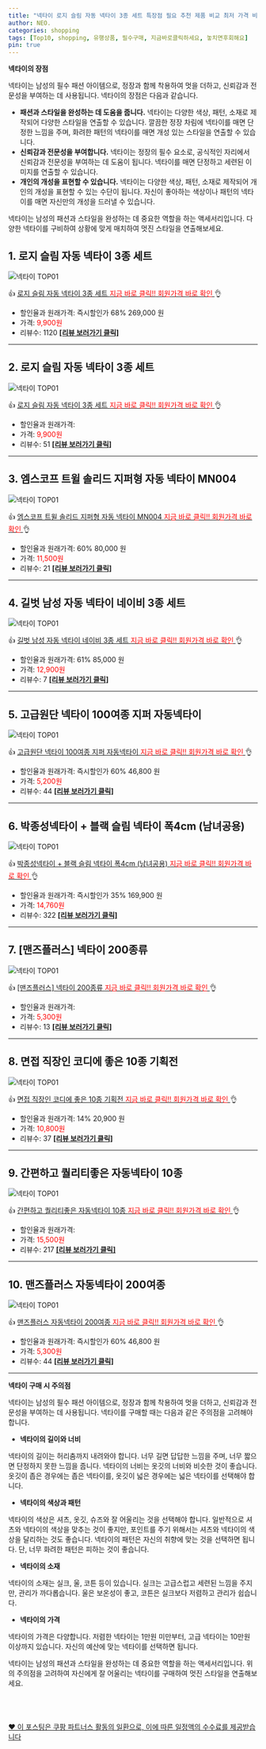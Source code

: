 ```yaml
---
title: "넥타이 로지 슬림 자동 넥타이 3종 세트 특장점 필요 추천 제품 비교 최저 가격 비교 장점 구매 후기 구매평"
author: NEO.
categories: shopping
tags: [Top10, shopping, 유행상품, 필수구매, 지금바로클릭하세요, 놓치면후회해요]
pin: true
---
```

**넥타이의 장점**

넥타이는 남성의 필수 패션 아이템으로, 정장과 함께 착용하여 멋을 더하고, 신뢰감과 전문성을 부여하는 데 사용됩니다. 넥타이의 장점은 다음과 같습니다.

* **패션과 스타일을 완성하는 데 도움을 줍니다.** 넥타이는 다양한 색상, 패턴, 소재로 제작되어 다양한 스타일을 연출할 수 있습니다. 깔끔한 정장 차림에 넥타이를 매면 단정한 느낌을 주며, 화려한 패턴의 넥타이를 매면 개성 있는 스타일을 연출할 수 있습니다.
* **신뢰감과 전문성을 부여합니다.** 넥타이는 정장의 필수 요소로, 공식적인 자리에서 신뢰감과 전문성을 부여하는 데 도움이 됩니다. 넥타이를 매면 단정하고 세련된 이미지를 연출할 수 있습니다.
* **개인의 개성을 표현할 수 있습니다.** 넥타이는 다양한 색상, 패턴, 소재로 제작되어 개인의 개성을 표현할 수 있는 수단이 됩니다. 자신이 좋아하는 색상이나 패턴의 넥타이를 매면 자신만의 개성을 드러낼 수 있습니다.

넥타이는 남성의 패션과 스타일을 완성하는 데 중요한 역할을 하는 액세서리입니다. 다양한 넥타이를 구비하여 상황에 맞게 매치하여 멋진 스타일을 연출해보세요.

   

## 1. 로지 슬림 자동 넥타이 3종 세트

![넥타이 TOP01](https://thumbnail6.coupangcdn.com/thumbnails/remote/490x490ex/image/rs_quotation_api/hkho8c5w/8235932e83cd4fefa65bb732982c0c2c.jpg)


👍 [로지 슬림 자동 넥타이 3종 세트 <font color=red> 지금 바로 클릭!! 회원가격 바로 확인 </font> ](https://link.coupang.com/re/AFFSDP?lptag=AF3617701&subid=GithubCoopas&pageKey=6408249902&traceid=V0-153&itemId=13732102471&vendorItemId=81380306798) 👌 


- 할인율과 원래가격: 즉시할인가 68%  269,000   원
- 가격: <span style='color:red'>9,900원</span>
- 리뷰수: 1120  [**[리뷰 보러가기 클릭]**](https://link.coupang.com/re/AFFSDP?lptag=AF3617701&subid=GithubCoopas&pageKey=6408249902&traceid=V0-153&itemId=13732102471&vendorItemId=81380306798)

---


   

## 2. 로지 슬림 자동 넥타이 3종 세트

![넥타이 TOP01](https://thumbnail6.coupangcdn.com/thumbnails/remote/490x490ex/image/rs_quotation_api/hkho8c5w/8235932e83cd4fefa65bb732982c0c2c.jpg)


👍 [로지 슬림 자동 넥타이 3종 세트 <font color=red> 지금 바로 클릭!! 회원가격 바로 확인 </font> ](https://link.coupang.com/re/AFFSDP?lptag=AF3617701&subid=GithubCoopas&pageKey=6408249902&traceid=V0-153&itemId=13732102471&vendorItemId=81380306798) 👌 


- 할인율과 원래가격: 
- 가격: <span style='color:red'>9,900원</span>
- 리뷰수: 51  [**[리뷰 보러가기 클릭]**](https://link.coupang.com/re/AFFSDP?lptag=AF3617701&subid=GithubCoopas&pageKey=6408249902&traceid=V0-153&itemId=13732102471&vendorItemId=81380306798)

---


   

## 3. 엠스코프 트윌 솔리드 지퍼형 자동 넥타이 MN004

![넥타이 TOP01](https://thumbnail7.coupangcdn.com/thumbnails/remote/490x490ex/image/retail/images/3646375770216050-b0bd779a-68b2-4311-8316-2e9273a96658.jpg)


👍 [엠스코프 트윌 솔리드 지퍼형 자동 넥타이 MN004 <font color=red> 지금 바로 클릭!! 회원가격 바로 확인 </font> ](https://link.coupang.com/re/AFFSDP?lptag=AF3617701&subid=GithubCoopas&pageKey=1885514193&traceid=V0-153&itemId=3203943329&vendorItemId=71398938712) 👌 


- 할인율과 원래가격: 60%  80,000   원
- 가격: <span style='color:red'>11,500원</span>
- 리뷰수: 21  [**[리뷰 보러가기 클릭]**](https://link.coupang.com/re/AFFSDP?lptag=AF3617701&subid=GithubCoopas&pageKey=1885514193&traceid=V0-153&itemId=3203943329&vendorItemId=71398938712)

---


   

## 4. 길벗 남성 자동 넥타이 네이비 3종 세트

![넥타이 TOP01](https://thumbnail7.coupangcdn.com/thumbnails/remote/490x490ex/image/vendor_inventory/2147/f4d92bf63a25353d2c73cfc34cf7924b15c03ab1ac49ac765491ccef646f.jpg)


👍 [길벗 남성 자동 넥타이 네이비 3종 세트 <font color=red> 지금 바로 클릭!! 회원가격 바로 확인 </font> ](https://link.coupang.com/re/AFFSDP?lptag=AF3617701&subid=GithubCoopas&pageKey=7603853155&traceid=V0-153&itemId=20121680118&vendorItemId=86929892757) 👌 


- 할인율과 원래가격: 61%  85,000   원
- 가격: <span style='color:red'>12,900원</span>
- 리뷰수: 7  [**[리뷰 보러가기 클릭]**](https://link.coupang.com/re/AFFSDP?lptag=AF3617701&subid=GithubCoopas&pageKey=7603853155&traceid=V0-153&itemId=20121680118&vendorItemId=86929892757)

---


   

## 5. 고급원단 넥타이 100여종 지퍼 자동넥타이

![넥타이 TOP01](https://thumbnail9.coupangcdn.com/thumbnails/remote/490x490ex/image/vendor_inventory/d170/681b2cdd8856d87381f348f4c211517b0e825c437b8819c2e2bc2c05f5f3.jpg)


👍 [고급원단 넥타이 100여종 지퍼 자동넥타이 <font color=red> 지금 바로 클릭!! 회원가격 바로 확인 </font> ](https://link.coupang.com/re/AFFSDP?lptag=AF3617701&subid=GithubCoopas&pageKey=194555872&traceid=V0-153&itemId=558146938&vendorItemId=4466168451) 👌 


- 할인율과 원래가격: 즉시할인가 60%  46,800   원
- 가격: <span style='color:red'>5,200원</span>
- 리뷰수: 44  [**[리뷰 보러가기 클릭]**](https://link.coupang.com/re/AFFSDP?lptag=AF3617701&subid=GithubCoopas&pageKey=194555872&traceid=V0-153&itemId=558146938&vendorItemId=4466168451)

---


   

## 6. 박종성넥타이 + 블랙 슬림 넥타이 폭4cm (남녀공용)

![넥타이 TOP01](https://thumbnail9.coupangcdn.com/thumbnails/remote/490x490ex/image/vendor_inventory/7a17/ec311873b05bc1aeb12cf098823fb9c1269ce75864a59d8ad025c6a06885.jpg)


👍 [박종성넥타이 + 블랙 슬림 넥타이 폭4cm (남녀공용) <font color=red> 지금 바로 클릭!! 회원가격 바로 확인 </font> ](https://link.coupang.com/re/AFFSDP?lptag=AF3617701&subid=GithubCoopas&pageKey=7604231743&traceid=V0-153&itemId=20123603344&vendorItemId=86909761272) 👌 


- 할인율과 원래가격: 즉시할인가 35%  169,900   원
- 가격: <span style='color:red'>14,760원</span>
- 리뷰수: 322  [**[리뷰 보러가기 클릭]**](https://link.coupang.com/re/AFFSDP?lptag=AF3617701&subid=GithubCoopas&pageKey=7604231743&traceid=V0-153&itemId=20123603344&vendorItemId=86909761272)

---


   

## 7. [맨즈플러스] 넥타이 200종류

![넥타이 TOP01](https://thumbnail6.coupangcdn.com/thumbnails/remote/490x490ex/image/vendor_inventory/83f7/81b56eb7b0879bf420d12ef9fa5ee2fba77e7b82e9c0853c7abfccbf34e3.jpg)


👍 [[맨즈플러스] 넥타이 200종류 <font color=red> 지금 바로 클릭!! 회원가격 바로 확인 </font> ](https://link.coupang.com/re/AFFSDP?lptag=AF3617701&subid=GithubCoopas&pageKey=104174161&traceid=V0-153&itemId=316080780&vendorItemId=3776363467) 👌 


- 할인율과 원래가격: 
- 가격: <span style='color:red'>5,300원</span>
- 리뷰수: 13  [**[리뷰 보러가기 클릭]**](https://link.coupang.com/re/AFFSDP?lptag=AF3617701&subid=GithubCoopas&pageKey=104174161&traceid=V0-153&itemId=316080780&vendorItemId=3776363467)

---


   

## 8. 면접 직장인 코디에 좋은 10종 기획전

![넥타이 TOP01](https://thumbnail6.coupangcdn.com/thumbnails/remote/490x490ex/image/vendor_inventory/4ead/4ca4e01434b806bf97c6fbd9a04d26b88397d1cdcef589eebf086530ada7.jpg)


👍 [면접 직장인 코디에 좋은 10종 기획전 <font color=red> 지금 바로 클릭!! 회원가격 바로 확인 </font> ](https://link.coupang.com/re/AFFSDP?lptag=AF3617701&subid=GithubCoopas&pageKey=5227254789&traceid=V0-153&itemId=7348891706&vendorItemId=74640113165) 👌 


- 할인율과 원래가격: 14%  20,900   원
- 가격: <span style='color:red'>10,800원</span>
- 리뷰수: 37  [**[리뷰 보러가기 클릭]**](https://link.coupang.com/re/AFFSDP?lptag=AF3617701&subid=GithubCoopas&pageKey=5227254789&traceid=V0-153&itemId=7348891706&vendorItemId=74640113165)

---


   

## 9. 간편하고 퀄리티좋은 자동넥타이 10종

![넥타이 TOP01](https://thumbnail9.coupangcdn.com/thumbnails/remote/490x490ex/image/vendor_inventory/130d/a3e9874ae5cad8702bd015f25c304b4385dd6a5f08f68d39e3a421984497.jpg)


👍 [간편하고 퀄리티좋은 자동넥타이 10종 <font color=red> 지금 바로 클릭!! 회원가격 바로 확인 </font> ](https://link.coupang.com/re/AFFSDP?lptag=AF3617701&subid=GithubCoopas&pageKey=5286286981&traceid=V0-153&itemId=7585708622&vendorItemId=74876224636) 👌 


- 할인율과 원래가격: 
- 가격: <span style='color:red'>15,500원</span>
- 리뷰수: 217  [**[리뷰 보러가기 클릭]**](https://link.coupang.com/re/AFFSDP?lptag=AF3617701&subid=GithubCoopas&pageKey=5286286981&traceid=V0-153&itemId=7585708622&vendorItemId=74876224636)

---


   

## 10. 맨즈플러스 자동넥타이 200여종

![넥타이 TOP01](https://thumbnail6.coupangcdn.com/thumbnails/remote/490x490ex/image/vendor_inventory/6f77/123fcdd332436349642c25faeceeab5dd7288208eac37e4257868e9d05f2.jpg)


👍 [맨즈플러스 자동넥타이 200여종 <font color=red> 지금 바로 클릭!! 회원가격 바로 확인 </font> ](https://link.coupang.com/re/AFFSDP?lptag=AF3617701&subid=GithubCoopas&pageKey=94332837&traceid=V0-153&itemId=291938130&vendorItemId=3717604897) 👌 


- 할인율과 원래가격: 즉시할인가 60%  46,800   원
- 가격: <span style='color:red'>5,300원</span>
- 리뷰수: 44  [**[리뷰 보러가기 클릭]**](https://link.coupang.com/re/AFFSDP?lptag=AF3617701&subid=GithubCoopas&pageKey=94332837&traceid=V0-153&itemId=291938130&vendorItemId=3717604897)

---
**넥타이 구매 시 주의점**

넥타이는 남성의 필수 패션 아이템으로, 정장과 함께 착용하여 멋을 더하고, 신뢰감과 전문성을 부여하는 데 사용됩니다. 넥타이를 구매할 때는 다음과 같은 주의점을 고려해야 합니다.

* **넥타이의 길이와 너비**

넥타이의 길이는 허리춤까지 내려와야 합니다. 너무 길면 답답한 느낌을 주며, 너무 짧으면 단정하지 못한 느낌을 줍니다. 넥타이의 너비는 옷깃의 너비와 비슷한 것이 좋습니다. 옷깃이 좁은 경우에는 좁은 넥타이를, 옷깃이 넓은 경우에는 넓은 넥타이를 선택해야 합니다.

* **넥타이의 색상과 패턴**

넥타이의 색상은 셔츠, 옷깃, 슈즈와 잘 어울리는 것을 선택해야 합니다. 일반적으로 셔츠와 넥타이의 색상을 맞추는 것이 좋지만, 포인트를 주기 위해서는 셔츠와 넥타이의 색상을 달리하는 것도 좋습니다. 넥타이의 패턴은 자신의 취향에 맞는 것을 선택하면 됩니다. 단, 너무 화려한 패턴은 피하는 것이 좋습니다.

* **넥타이의 소재**

넥타이의 소재는 실크, 울, 코튼 등이 있습니다. 실크는 고급스럽고 세련된 느낌을 주지만, 관리가 까다롭습니다. 울은 보온성이 좋고, 코튼은 실크보다 저렴하고 관리가 쉽습니다.

* **넥타이의 가격**

넥타이의 가격은 다양합니다. 저렴한 넥타이는 1만원 미만부터, 고급 넥타이는 10만원 이상까지 있습니다. 자신의 예산에 맞는 넥타이를 선택하면 됩니다.

넥타이는 남성의 패션과 스타일을 완성하는 데 중요한 역할을 하는 액세서리입니다. 위의 주의점을 고려하여 자신에게 잘 어울리는 넥타이를 구매하여 멋진 스타일을 연출해보세요.<br><br><br><br><br> [ ❤  이 포스팅은 쿠팡 파트너스 활동의 일환으로, 이에 따른 일정액의 수수료를 제공받습니다](https://link.coupang.com/a/bcEFyh)
